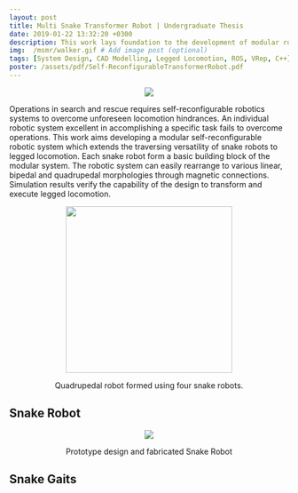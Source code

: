 ```yaml
---
layout: post
title: Multi Snake Transformer Robot | Undergraduate Thesis
date: 2019-01-22 13:32:20 +0300
description: This work lays foundation to the development of modular robotic system that extends the traversing versatility of snake robot to the legged locomotion.   
img:  /msmr/walker.gif # Add image post (optional)
tags: [System Design, CAD Modelling, Legged Locomotion, ROS, VRep, C++]
poster: /assets/pdf/Self-ReconfigurableTransformerRobot.pdf
---
```

<p align="center">
    <img src="{{site.baseurl}}/assets/img/msmr/strip.png">
</p>
Operations in search and rescue requires self-reconfigurable robotics systems to overcome unforeseen locomotion hindrances. An individual robotic system excellent in accomplishing a specific task fails to overcome operations. This work aims developing a modular self-reconfigurable robotic system which extends the traversing versatility of snake robots to legged locomotion. Each snake robot form a basic building block of the modular system. The robotic system can easily rearrange to various linear, bipedal and quadrupedal morphologies through magnetic connections. Simulation results verify the capability of the design to transform and execute legged locomotion.

<p align="center">
    <img src="{{site.baseurl}}/assets/img/msmr/walker.gif" style="height: 300px;">
    <figcaption align="center"> Quadrupedal robot formed using four snake robots.</figcaption>
</p>

## Snake Robot 
<p align="center">
    <img src="{{site.baseurl}}/assets/img/msmr/design.gif">
    <figcaption align="center"> Prototype design and fabricated Snake Robot </figcaption>
</p>


## Snake Gaits
<!-- <p align="center">
    <img src="{{site.baseurl}}/assets/img/msmr/rolling_good.gif">
    <figcaption align="center"> Rolling Gait of snake robot</figcaption>
</p>

<p align="center">
    <img src="{{site.baseurl}}/assets/img/msmr/rolling_good.gif">
    <figcaption align="center"> Quadrupedal robot formed using four snake robots.</figcaption>
</p> -->

